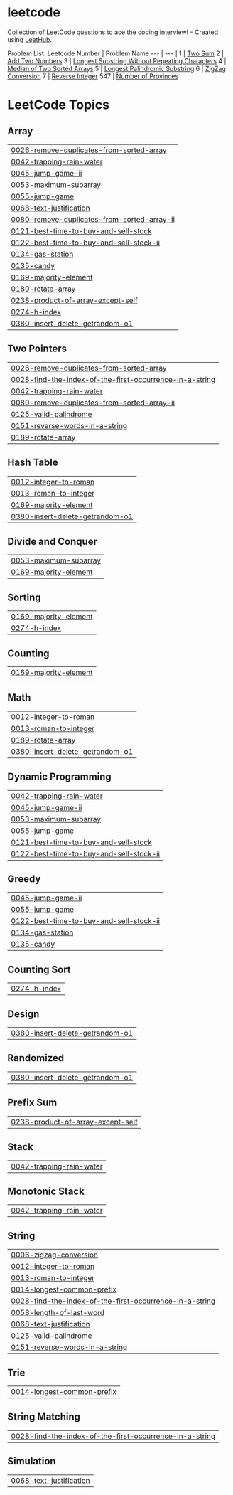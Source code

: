 # leetcode
Collection of LeetCode questions to ace the coding interview! - Created using [LeetHub](https://github.com/QasimWani/LeetHub).

Problem List:
Leetcode Number | Problem Name
--- | --- | 
1 | [Two Sum](https://github.com/BowenLi1994/leetcode/tree/main/two-sum) 
2 | [Add Two Numbers](https://github.com/BowenLi1994/leetcode/tree/main/add-two-numbers)
3 | [Longest Substring Without Repeating Characters](https://github.com/BowenLi1994/leetcode/tree/main/longest-substring-without-repeating-characters)
4 | [Median of Two Sorted Arrays](https://github.com/BowenLi1994/leetcode/tree/main/median-of-two-sorted-arrays)
5 | [Longest Palindromic Substring](https://github.com/BowenLi1994/leetcode/tree/main/longest-palindromic-substring)
6 | [ZigZag Conversion](https://github.com/BowenLi1994/leetcode/tree/main/zigzag-conversion)
7 | [Reverse Integer](https://github.com/BowenLi1994/leetcode/tree/main/reverse-integer)
547 | [Number of Provinces](https://github.com/BowenLi1994/leetcode/tree/main/number-of-provinces)

<!---LeetCode Topics Start-->
# LeetCode Topics
## Array
|  |
| ------- |
| [0026-remove-duplicates-from-sorted-array](https://github.com/BowenLi1994/leetcode/tree/master/0026-remove-duplicates-from-sorted-array) |
| [0042-trapping-rain-water](https://github.com/BowenLi1994/leetcode/tree/master/0042-trapping-rain-water) |
| [0045-jump-game-ii](https://github.com/BowenLi1994/leetcode/tree/master/0045-jump-game-ii) |
| [0053-maximum-subarray](https://github.com/BowenLi1994/leetcode/tree/master/0053-maximum-subarray) |
| [0055-jump-game](https://github.com/BowenLi1994/leetcode/tree/master/0055-jump-game) |
| [0068-text-justification](https://github.com/BowenLi1994/leetcode/tree/master/0068-text-justification) |
| [0080-remove-duplicates-from-sorted-array-ii](https://github.com/BowenLi1994/leetcode/tree/master/0080-remove-duplicates-from-sorted-array-ii) |
| [0121-best-time-to-buy-and-sell-stock](https://github.com/BowenLi1994/leetcode/tree/master/0121-best-time-to-buy-and-sell-stock) |
| [0122-best-time-to-buy-and-sell-stock-ii](https://github.com/BowenLi1994/leetcode/tree/master/0122-best-time-to-buy-and-sell-stock-ii) |
| [0134-gas-station](https://github.com/BowenLi1994/leetcode/tree/master/0134-gas-station) |
| [0135-candy](https://github.com/BowenLi1994/leetcode/tree/master/0135-candy) |
| [0169-majority-element](https://github.com/BowenLi1994/leetcode/tree/master/0169-majority-element) |
| [0189-rotate-array](https://github.com/BowenLi1994/leetcode/tree/master/0189-rotate-array) |
| [0238-product-of-array-except-self](https://github.com/BowenLi1994/leetcode/tree/master/0238-product-of-array-except-self) |
| [0274-h-index](https://github.com/BowenLi1994/leetcode/tree/master/0274-h-index) |
| [0380-insert-delete-getrandom-o1](https://github.com/BowenLi1994/leetcode/tree/master/0380-insert-delete-getrandom-o1) |
## Two Pointers
|  |
| ------- |
| [0026-remove-duplicates-from-sorted-array](https://github.com/BowenLi1994/leetcode/tree/master/0026-remove-duplicates-from-sorted-array) |
| [0028-find-the-index-of-the-first-occurrence-in-a-string](https://github.com/BowenLi1994/leetcode/tree/master/0028-find-the-index-of-the-first-occurrence-in-a-string) |
| [0042-trapping-rain-water](https://github.com/BowenLi1994/leetcode/tree/master/0042-trapping-rain-water) |
| [0080-remove-duplicates-from-sorted-array-ii](https://github.com/BowenLi1994/leetcode/tree/master/0080-remove-duplicates-from-sorted-array-ii) |
| [0125-valid-palindrome](https://github.com/BowenLi1994/leetcode/tree/master/0125-valid-palindrome) |
| [0151-reverse-words-in-a-string](https://github.com/BowenLi1994/leetcode/tree/master/0151-reverse-words-in-a-string) |
| [0189-rotate-array](https://github.com/BowenLi1994/leetcode/tree/master/0189-rotate-array) |
## Hash Table
|  |
| ------- |
| [0012-integer-to-roman](https://github.com/BowenLi1994/leetcode/tree/master/0012-integer-to-roman) |
| [0013-roman-to-integer](https://github.com/BowenLi1994/leetcode/tree/master/0013-roman-to-integer) |
| [0169-majority-element](https://github.com/BowenLi1994/leetcode/tree/master/0169-majority-element) |
| [0380-insert-delete-getrandom-o1](https://github.com/BowenLi1994/leetcode/tree/master/0380-insert-delete-getrandom-o1) |
## Divide and Conquer
|  |
| ------- |
| [0053-maximum-subarray](https://github.com/BowenLi1994/leetcode/tree/master/0053-maximum-subarray) |
| [0169-majority-element](https://github.com/BowenLi1994/leetcode/tree/master/0169-majority-element) |
## Sorting
|  |
| ------- |
| [0169-majority-element](https://github.com/BowenLi1994/leetcode/tree/master/0169-majority-element) |
| [0274-h-index](https://github.com/BowenLi1994/leetcode/tree/master/0274-h-index) |
## Counting
|  |
| ------- |
| [0169-majority-element](https://github.com/BowenLi1994/leetcode/tree/master/0169-majority-element) |
## Math
|  |
| ------- |
| [0012-integer-to-roman](https://github.com/BowenLi1994/leetcode/tree/master/0012-integer-to-roman) |
| [0013-roman-to-integer](https://github.com/BowenLi1994/leetcode/tree/master/0013-roman-to-integer) |
| [0189-rotate-array](https://github.com/BowenLi1994/leetcode/tree/master/0189-rotate-array) |
| [0380-insert-delete-getrandom-o1](https://github.com/BowenLi1994/leetcode/tree/master/0380-insert-delete-getrandom-o1) |
## Dynamic Programming
|  |
| ------- |
| [0042-trapping-rain-water](https://github.com/BowenLi1994/leetcode/tree/master/0042-trapping-rain-water) |
| [0045-jump-game-ii](https://github.com/BowenLi1994/leetcode/tree/master/0045-jump-game-ii) |
| [0053-maximum-subarray](https://github.com/BowenLi1994/leetcode/tree/master/0053-maximum-subarray) |
| [0055-jump-game](https://github.com/BowenLi1994/leetcode/tree/master/0055-jump-game) |
| [0121-best-time-to-buy-and-sell-stock](https://github.com/BowenLi1994/leetcode/tree/master/0121-best-time-to-buy-and-sell-stock) |
| [0122-best-time-to-buy-and-sell-stock-ii](https://github.com/BowenLi1994/leetcode/tree/master/0122-best-time-to-buy-and-sell-stock-ii) |
## Greedy
|  |
| ------- |
| [0045-jump-game-ii](https://github.com/BowenLi1994/leetcode/tree/master/0045-jump-game-ii) |
| [0055-jump-game](https://github.com/BowenLi1994/leetcode/tree/master/0055-jump-game) |
| [0122-best-time-to-buy-and-sell-stock-ii](https://github.com/BowenLi1994/leetcode/tree/master/0122-best-time-to-buy-and-sell-stock-ii) |
| [0134-gas-station](https://github.com/BowenLi1994/leetcode/tree/master/0134-gas-station) |
| [0135-candy](https://github.com/BowenLi1994/leetcode/tree/master/0135-candy) |
## Counting Sort
|  |
| ------- |
| [0274-h-index](https://github.com/BowenLi1994/leetcode/tree/master/0274-h-index) |
## Design
|  |
| ------- |
| [0380-insert-delete-getrandom-o1](https://github.com/BowenLi1994/leetcode/tree/master/0380-insert-delete-getrandom-o1) |
## Randomized
|  |
| ------- |
| [0380-insert-delete-getrandom-o1](https://github.com/BowenLi1994/leetcode/tree/master/0380-insert-delete-getrandom-o1) |
## Prefix Sum
|  |
| ------- |
| [0238-product-of-array-except-self](https://github.com/BowenLi1994/leetcode/tree/master/0238-product-of-array-except-self) |
## Stack
|  |
| ------- |
| [0042-trapping-rain-water](https://github.com/BowenLi1994/leetcode/tree/master/0042-trapping-rain-water) |
## Monotonic Stack
|  |
| ------- |
| [0042-trapping-rain-water](https://github.com/BowenLi1994/leetcode/tree/master/0042-trapping-rain-water) |
## String
|  |
| ------- |
| [0006-zigzag-conversion](https://github.com/BowenLi1994/leetcode/tree/master/0006-zigzag-conversion) |
| [0012-integer-to-roman](https://github.com/BowenLi1994/leetcode/tree/master/0012-integer-to-roman) |
| [0013-roman-to-integer](https://github.com/BowenLi1994/leetcode/tree/master/0013-roman-to-integer) |
| [0014-longest-common-prefix](https://github.com/BowenLi1994/leetcode/tree/master/0014-longest-common-prefix) |
| [0028-find-the-index-of-the-first-occurrence-in-a-string](https://github.com/BowenLi1994/leetcode/tree/master/0028-find-the-index-of-the-first-occurrence-in-a-string) |
| [0058-length-of-last-word](https://github.com/BowenLi1994/leetcode/tree/master/0058-length-of-last-word) |
| [0068-text-justification](https://github.com/BowenLi1994/leetcode/tree/master/0068-text-justification) |
| [0125-valid-palindrome](https://github.com/BowenLi1994/leetcode/tree/master/0125-valid-palindrome) |
| [0151-reverse-words-in-a-string](https://github.com/BowenLi1994/leetcode/tree/master/0151-reverse-words-in-a-string) |
## Trie
|  |
| ------- |
| [0014-longest-common-prefix](https://github.com/BowenLi1994/leetcode/tree/master/0014-longest-common-prefix) |
## String Matching
|  |
| ------- |
| [0028-find-the-index-of-the-first-occurrence-in-a-string](https://github.com/BowenLi1994/leetcode/tree/master/0028-find-the-index-of-the-first-occurrence-in-a-string) |
## Simulation
|  |
| ------- |
| [0068-text-justification](https://github.com/BowenLi1994/leetcode/tree/master/0068-text-justification) |
<!---LeetCode Topics End-->